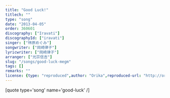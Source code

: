 ```yaml
---
title: "Good Luck!"
titlech: ""
type: "song"
date: "2013-04-05"
order: 360601
discography: ["Iravati"]
discographyId: ["iravati"]
singer: ["林原めぐみ"]
songwriter: ["岡崎律子"]
lyricwriter: ["岡崎律子"]
arranger: ["光宗信吉"]
slug: "/songs/good-luck-megm"
tags: []
remarks: ""
license: {type: "reproduced",author: "Orika",reproduced-url: "http://orikamushi.myweb.hinet.net",reproduced-website: "織歌蟲"}
---
```


[quote type='song' name='good-luck' /\]
